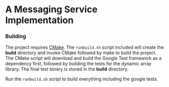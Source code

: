 # A Messaging Service Implementation

### Building

The project requires [CMake](https://cmake.org). The `runbuild.sh` script included will create the **build** directory and invoke CMake followed by make to build the project. The CMake script will download and build the Google Test framework as a dependency first, followed by building the tests for the dynamic array library. The final test binary is stored in the **build** directory.

Run the `runbuild.sh` script to build everything including the google tests.
